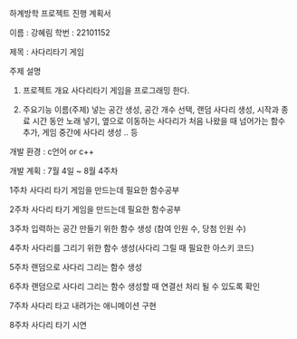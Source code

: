하계방학 프로젝트 진행 계획서

이름 : 강혜림 학번 : 22101152

제목 : 사다리타기 게임 

주제 설명

1)	프로젝트 개요
사다리타기 게임을 프로그래밍 한다.

2)	주요기능
이름(주제) 넣는 공간 생성, 공간 개수 선택, 랜덤 사다리 생성, 시작과 종료 시간 동안 노래 넣기, 옆으로 이동하는 사다리가 처음 나왔을 때 넘어가는 함수 추가, 게임 중간에 사다리 생성 .. 등 

개발 환경 : c언어 or c++

개발 계획 : 7월 4일 ~ 8월 4주차

1주차	사다리 타기 게임을 만드는데 필요한 함수공부

2주차	사다리 타기 게임을 만드는데 필요한 함수공부

3주차	입력하는 공간 만들기 위한 함수 생성 (참여 인원 수, 당첨 인원 수)

4주차	사다리를 그리기 위한 함수 생성(사다리 그릴 때 필요한 아스키 코드)

5주차	랜덤으로 사다리 그리는 함수 생성

6주차	랜덤으로 사다리 그리는 함수 생성할 때 연결선 처리 될 수 있도록 확인

7주차	사다리 타고 내려가는 애니메이션 구현

8주차	사다리 타기 시연


